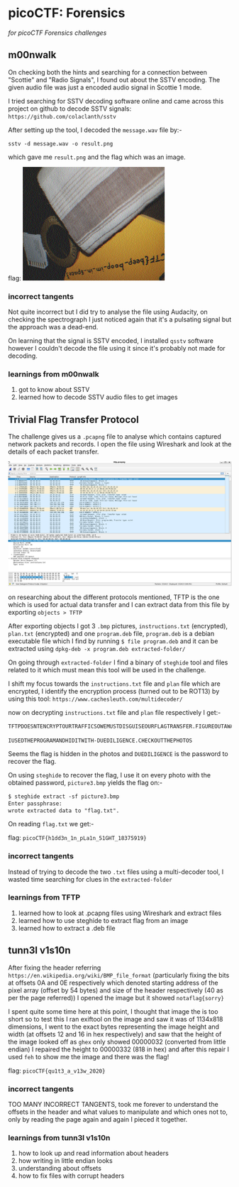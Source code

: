 # picoCTF: Forensics

_for picoCTF Forensics challenges_

## m00nwalk

On checking both the hints and searching for a connection between "Scottie" and "Radio Signals", I found out about the SSTV encoding. The given audio file was just a encoded audio signal in Scottie 1 mode.

I tried searching for SSTV decoding software online and came across this project on github to decode SSTV signals: `https://github.com/colaclanth/sstv`

After setting up the tool, I decoded the `message.wav` file by:-

```
sstv -d message.wav -o result.png
```

which gave me `result.png` and the flag which was an image.

flag: ![m00nwalk flag](./images/m00nwalk_flag.png)


### incorrect tangents

Not quite incorrect but I did try to analyse the file using Audacity, on checking the spectrograph I just noticed again that it's a pulsating signal but the approach was a dead-end.

On learning that the signal is SSTV encoded, I installed `qsstv` software however I couldn't decode the file using it since it's probably not made for decoding.

### learnings from m00nwalk

1. got to know about SSTV
2. learned how to decode SSTV audio files to get images

## Trivial Flag Transfer Protocol

The challenge gives us a `.pcapng` file to analyse which contains captured network packets and records. I open the file using Wireshark and look at the details of each packet transfer.

![img1](./images/tftp1.png)

on researching about the different protocols mentioned, TFTP is the one which is used for actual data transfer and I can extract data from this file by exporting `objects > TFTP`

After exporting objects I got 3 `.bmp` pictures, `instructions.txt` (encrypted), `plan.txt` (encrypted) and one `program.deb` file, `program.deb` is a debian executable file which I find by running `$ file program.deb` and it can be extracted using `dpkg-deb -x program.deb extracted-folder/`

On going through `extracted-folder` I find a binary of `steghide` tool and files related to it which must mean this tool will be used in the challenge.

I shift my focus towards the `instructions.txt` file and `plan` file which are encrypted, I identify the encryption process (turned out to be ROT13) by using this tool: `https://www.cachesleuth.com/multidecoder/`

now on decrypting `instructions.txt` file and `plan` file respectively I get:-

```
TFTPDOESNTENCRYPTOURTRAFFICSOWEMUSTDISGUISEOURFLAGTRANSFER.FIGUREOUTAWAYTOHIDETHEFLAGANDIWILLCHECKBACKFORTHEPLAN

IUSEDTHEPROGRAMANDHIDITWITH-DUEDILIGENCE.CHECKOUTTHEPHOTOS
```

Seems the flag is hidden in the photos and `DUEDILIGENCE` is the password to recover the flag.

On using `steghide` to recover the flag, I use it on every photo with the obtained password, `picture3.bmp` yields the flag on:-


```
$ steghide extract -sf picture3.bmp
Enter passphrase:
wrote extracted data to "flag.txt".
```

On reading `flag.txt` we get:-

flag: `picoCTF{h1dd3n_1n_pLa1n_51GHT_18375919}`

### incorrect tangents

Instead of trying to decode the two `.txt` files using a multi-decoder tool, I wasted time searching for clues in the `extracted-folder`

### learnings from TFTP

1. learned how to look at .pcapng files using Wireshark and extract files
2. learned how to use steghide to extract flag from an image
3. learned how to extract a .deb file

## tunn3l v1s10n

After fixing the header referring `https://en.wikipedia.org/wiki/BMP_file_format` (particularly fixing the bits at offsets 0A and 0E respectively which denoted starting address of the pixel array (offset by 54 bytes) and size of the header respectively (40 as per the page referred)) I opened the image but it showed `notaflag{sorry}`

I spent quite some time here at this point, I thought that image the is too short so to test this I ran exiftool on the image and saw it was of 1134x818 dimensions, I went to the exact bytes representing the image height and width (at offsets 12 and 16 in hex respectively) and saw that the height of the image looked off as `ghex` only showed 00000032 (converted from little endian) I repaired the height to 00000332 (818 in hex) and after this repair I used `feh` to show me the image and there was the flag!

flag: `picoCTF{qu1t3_a_v13w_2020}`

### incorrect tangents

TOO MANY INCORRECT TANGENTS, took me forever to understand the offsets in the header and what values to manipulate and which ones not to, only by reading the page again and again I pieced it together.

### learnings from tunn3l v1s10n

1. how to look up and read information about headers
2. how writing in little endian looks
3. understanding about offsets 
4. how to fix files with corrupt headers


